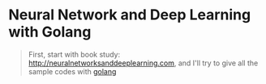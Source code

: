 # Neural Network and Deep Learning with Golang

> First, start with book study: http://neuralnetworksanddeeplearning.com, and I'll try to give all the sample codes with [golang](https://golang.org)
